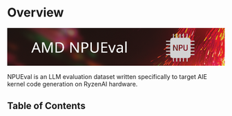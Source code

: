 # Overview

![](header_small.png)

NPUEval is an LLM evaluation dataset written specifically to target AIE kernel code generation on RyzenAI hardware.

## Table of Contents

```{tableofcontents}
```
